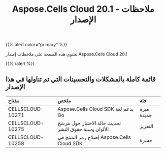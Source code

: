 ﻿---
title: Aspose.Cells Cloud 20.1 - ملاحظات الإصدار
second_title: Aspose.Cells Cloud Documen
type: docs
url: /ar/aspose-cells-cloud-20-1-release-notes/
description: Aspose.Cells Cloud يدعم Excel لإنشاء وتحويل ودمج وتقسيم وحماية وتشغيل الكائن الداخلي وما إلى ذلك
weight: 80
---
{{% alert color="primary" %}} 

تحتوي هذه الصفحة على ملاحظات إصدار Aspose.Cells Cloud 20.1

{{% /alert %}} 
## **قائمة كاملة بالمشكلات والتحسينات التي تم تناولها في هذا الإصدار**

|**مفتاح**|**ملخص**|**فئة**|
|:- |:- |:- |
|CELLSCLOUD-10271|Aspose.Cells Cloud SDK يدعم لغة Go|ميزة جديدة|
|CELLSCLOUD-10275|تحديث حالة الاختبار حول مرشح الألوان وسنة حقوق النشر|التعزيز|
|CELLSCLOUD-10258|إصلاح رمز المنتج في Aspose.Cells Cloud SDK|حشرة|

